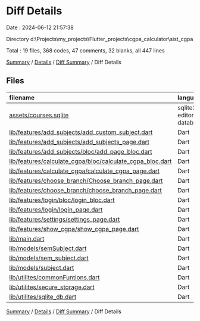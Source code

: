 # Diff Details

Date : 2024-06-12 21:57:38

Directory d:\\Projects\\my_projects\\Flutter_projects\\cgpa_calculator\\sist_cgpa

Total : 19 files,  368 codes, 47 comments, 32 blanks, all 447 lines

[Summary](results.md) / [Details](details.md) / [Diff Summary](diff.md) / Diff Details

## Files
| filename | language | code | comment | blank | total |
| :--- | :--- | ---: | ---: | ---: | ---: |
| [assets/courses.sqlite](/assets/courses.sqlite) | sqlite3-editor-database | -52 | 0 | 0 | -52 |
| [lib/features/add_subjects/add_custom_subject.dart](/lib/features/add_subjects/add_custom_subject.dart) | Dart | 140 | 1 | 6 | 147 |
| [lib/features/add_subjects/add_subjects_page.dart](/lib/features/add_subjects/add_subjects_page.dart) | Dart | 72 | 4 | 1 | 77 |
| [lib/features/add_subjects/bloc/add_page_bloc.dart](/lib/features/add_subjects/bloc/add_page_bloc.dart) | Dart | 0 | 1 | 1 | 2 |
| [lib/features/calculate_cgpa/bloc/calculate_cgpa_bloc.dart](/lib/features/calculate_cgpa/bloc/calculate_cgpa_bloc.dart) | Dart | 30 | 10 | 3 | 43 |
| [lib/features/calculate_cgpa/calculate_cgpa_page.dart](/lib/features/calculate_cgpa/calculate_cgpa_page.dart) | Dart | 43 | 4 | 0 | 47 |
| [lib/features/choose_branch/Choose_branch_page.dart](/lib/features/choose_branch/Choose_branch_page.dart) | Dart | -57 | 0 | -8 | -65 |
| [lib/features/choose_branch/choose_branch_page.dart](/lib/features/choose_branch/choose_branch_page.dart) | Dart | 55 | 0 | 8 | 63 |
| [lib/features/login/bloc/login_bloc.dart](/lib/features/login/bloc/login_bloc.dart) | Dart | 4 | 1 | -2 | 3 |
| [lib/features/login/login_page.dart](/lib/features/login/login_page.dart) | Dart | 2 | 8 | 1 | 11 |
| [lib/features/settings/settings_page.dart](/lib/features/settings/settings_page.dart) | Dart | 42 | 0 | 5 | 47 |
| [lib/features/show_cgpa/show_cgpa_page.dart](/lib/features/show_cgpa/show_cgpa_page.dart) | Dart | -2 | 0 | 0 | -2 |
| [lib/main.dart](/lib/main.dart) | Dart | 14 | 0 | 1 | 15 |
| [lib/models/semSubject.dart](/lib/models/semSubject.dart) | Dart | -17 | 0 | -4 | -21 |
| [lib/models/sem_subject.dart](/lib/models/sem_subject.dart) | Dart | 33 | 1 | 10 | 44 |
| [lib/models/subject.dart](/lib/models/subject.dart) | Dart | 16 | 1 | 5 | 22 |
| [lib/utilites/commonFuntions.dart](/lib/utilites/commonFuntions.dart) | Dart | 0 | 0 | -1 | -1 |
| [lib/utilites/secure_storage.dart](/lib/utilites/secure_storage.dart) | Dart | 38 | 10 | 5 | 53 |
| [lib/utilites/sqlite_db.dart](/lib/utilites/sqlite_db.dart) | Dart | 7 | 6 | 1 | 14 |

[Summary](results.md) / [Details](details.md) / [Diff Summary](diff.md) / Diff Details